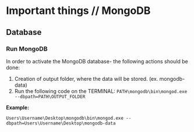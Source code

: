 # Important things // MongoDB

## Database

### Run MongoDB
In order to activate the MongoDB database- the following actions should be done:  
1. Creation of output folder, where the data will be stored. (ex. mongodb-data)
2. Run the following code on the TERMINAL: `PATH\mongodb\bin\mongod.exe --dbpath=PATH\OUTPUT_FOLDER`

**Example:**
```shell
Users\Username\Desktop\mongodb\bin\mongod.exe --dbpath=Users\Username\Desktop\mongodb-data
```